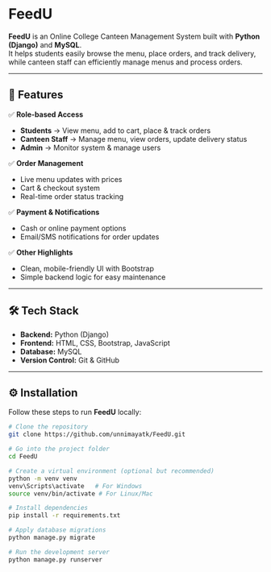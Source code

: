 # FeedU  

**FeedU** is an Online College Canteen Management System built with **Python (Django)** and **MySQL**.  
It helps students easily browse the menu, place orders, and track delivery, while canteen staff can efficiently manage menus and process orders.  

---

## 🚀 Features  

✅ **Role-based Access**  
- **Students** → View menu, add to cart, place & track orders  
- **Canteen Staff** → Manage menu, view orders, update delivery status  
- **Admin** → Monitor system & manage users  

✅ **Order Management**  
- Live menu updates with prices  
- Cart & checkout system  
- Real-time order status tracking  

✅ **Payment & Notifications**  
- Cash or online payment options  
- Email/SMS notifications for order updates  

✅ **Other Highlights**  
- Clean, mobile-friendly UI with Bootstrap  
- Simple backend logic for easy maintenance  

---

## 🛠 Tech Stack  

- **Backend:** Python (Django)  
- **Frontend:** HTML, CSS, Bootstrap, JavaScript  
- **Database:** MySQL  
- **Version Control:** Git & GitHub  

---

## ⚙️ Installation  

Follow these steps to run **FeedU** locally:  

```bash
# Clone the repository
git clone https://github.com/unnimayatk/FeedU.git

# Go into the project folder
cd FeedU

# Create a virtual environment (optional but recommended)
python -m venv venv
venv\Scripts\activate   # For Windows
source venv/bin/activate # For Linux/Mac

# Install dependencies
pip install -r requirements.txt

# Apply database migrations
python manage.py migrate

# Run the development server
python manage.py runserver
